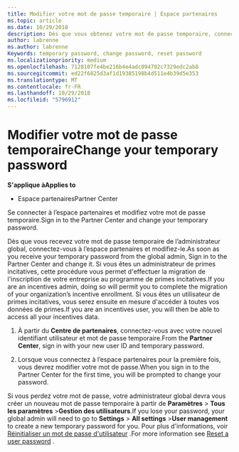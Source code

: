 ```yaml
---
title: Modifier votre mot de passe temporaire | Espace partenaires
ms.topic: article
ms.date: 10/29/2018
description: Dès que vous obtenez votre mot de passe temporaire, connectez-vous à l'Espace partenaires et modifiez-le.
author: labrenne
ms.author: labrenne
Keywords: temporary password, change password, reset password
ms.localizationpriority: medium
ms.openlocfilehash: 7128107fe4be216b4e4adc094792c7329edc2ab8
ms.sourcegitcommit: ed22f6825d3af1d19385198b4d511e4b39d5e353
ms.translationtype: MT
ms.contentlocale: fr-FR
ms.lasthandoff: 10/29/2018
ms.locfileid: "5796912"
---
```

# <a name="change-your-temporary-password"></a><span data-ttu-id="c31c5-103">Modifier votre mot de passe temporaire</span><span class="sxs-lookup"><span data-stu-id="c31c5-103">Change your temporary password</span></span>

**<span data-ttu-id="c31c5-104">S'applique à</span><span class="sxs-lookup"><span data-stu-id="c31c5-104">Applies to</span></span>**

-  <span data-ttu-id="c31c5-105">Espace partenaires</span><span class="sxs-lookup"><span data-stu-id="c31c5-105">Partner Center</span></span>

<span data-ttu-id="c31c5-106">Se connecter à l’espace partenaires et modifiez votre mot de passe temporaire.</span><span class="sxs-lookup"><span data-stu-id="c31c5-106">Sign in to the Partner Center and change your temporary password.</span></span>

<span data-ttu-id="c31c5-107">Dès que vous recevez votre mot de passe temporaire de l’administrateur global, connectez-vous à l’espace partenaires et modifiez-le.</span><span class="sxs-lookup"><span data-stu-id="c31c5-107">As soon as you receive your temporary password from the global admin, Sign in to the Partner Center and change it.</span></span> <span data-ttu-id="c31c5-108">Si vous êtes un administrateur de primes incitatives, cette procédure vous permet d'effectuer la migration de l'inscription de votre entreprise au programme de primes incitatives.</span><span class="sxs-lookup"><span data-stu-id="c31c5-108">If you are an incentives admin, doing so will permit you to complete the migration of your organization’s incentive enrollment.</span></span> <span data-ttu-id="c31c5-109">Si vous êtes un utilisateur de primes incitatives, vous serez ensuite en mesure d'accéder à toutes vos données de primes.</span><span class="sxs-lookup"><span data-stu-id="c31c5-109">If you are an incentives user, you will then be able to access all your incentives data.</span></span>

1.  <span data-ttu-id="c31c5-110">À partir du **Centre de partenaires**, connectez-vous avec votre nouvel identifiant utilisateur et mot de passe temporaire.</span><span class="sxs-lookup"><span data-stu-id="c31c5-110">From the **Partner Center**, sign in with your new user ID and temporary password.</span></span>

2.  <span data-ttu-id="c31c5-111">Lorsque vous connectez à l’espace partenaires pour la première fois, vous devrez modifier votre mot de passe.</span><span class="sxs-lookup"><span data-stu-id="c31c5-111">When you sign in to the Partner Center for the first time, you will be prompted to change your password.</span></span>

<span data-ttu-id="c31c5-112">Si vous perdez votre mot de passe, votre administrateur global devra vous créer un nouveau mot de passe temporaire à partir de **Paramètres** > **Tous les paramètres** >**Gestion des utilisateurs**.</span><span class="sxs-lookup"><span data-stu-id="c31c5-112">If you lose your password, your global admin will need to go to  **Settings** > **All settings** >**User management** to create a new temporary password for you.</span></span>
<span data-ttu-id="c31c5-113">Pour plus d'informations, voir [Réinitialiser un mot de passe d'utilisateur](reset-a-user-password.md) .</span><span class="sxs-lookup"><span data-stu-id="c31c5-113">For more information see [Reset a user password](reset-a-user-password.md) .</span></span>


 

 



